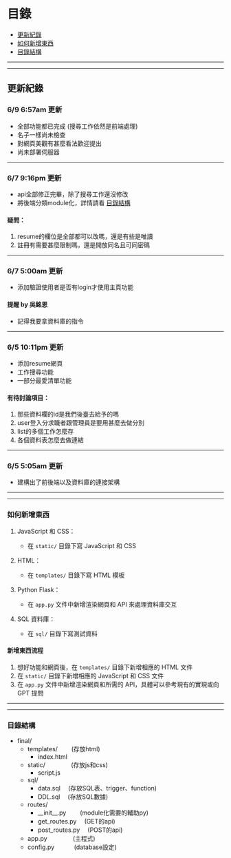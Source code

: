 # 目錄
- [更新紀錄](#更新紀錄)
- [如何新增東西](#如何新增東西)
- [目錄結構](#目錄結構)
--------------------------------
--------------------------------
## 更新紀錄

### 6/9 6:57am 更新
- 全部功能都已完成 (搜尋工作依然是前端處理)
- 名子一樣尚未檢查
- 對網頁美觀有甚麼看法歡迎提出
- 尚未部署伺服器

-------------------

### 6/7 9:16pm 更新
- api全部修正完畢，除了搜尋工作還沒修改
- 將後端分類module化，詳情請看 [目錄結構](#目錄結構)

#### 疑問：
1. resume的欄位是全部都可以改嗎，還是有些是唯讀
2. 註冊有需要甚麼限制嗎，還是開放同名且可同密碼
----------------------
### 6/7 5:00am 更新
- 添加驗證使用者是否有login才使用主頁功能

#### 提醒 by 吳銘恩
- 記得我要拿資料庫的指令
-----------------------
### 6/5 10:11pm 更新
- 添加resume網頁
- 工作搜尋功能
- 一部分最愛清單功能

#### 有待討論項目：
1. 那些資料欄的id是我們後臺去給予的嗎
2. user登入分求職者跟管理員是要用甚麼去做分別
3. list的多個工作怎麼存
4. 各個資料表怎麼去做連結

----------------
### 6/5 5:05am 更新

- 建構出了前後端以及資料庫的連接架構
-----------------------------------------
-----------------------------------------
### 如何新增東西

1. JavaScript 和 CSS：
    - 在 `static/` 目錄下寫 JavaScript 和 CSS

2. HTML：
    - 在 `templates/` 目錄下寫 HTML 模板

3. Python Flask：
    - 在 `app.py` 文件中新增渲染網頁和 API 來處理資料庫交互

4. SQL 資料庫：
    - 在 `sql/` 目錄下寫測試資料

#### 新增東西流程

1. 想好功能和網頁後，在 `templates/` 目錄下新增相應的 HTML 文件
2. 在 `static/` 目錄下新增相應的 JavaScript 和 CSS 文件
3. 在 `app.py` 文件中新增渲染網頁和所需的 API，具體可以參考現有的實現或向 GPT 提問

--------------------------------------
--------------------------------------

### 目錄結構
- final/
    - templates/    &emsp;&emsp;(存放html)
        - index.html
    - static/       &emsp;&emsp;&emsp;&emsp;(存放js和css)
        - script.js
    - sql/          
        - data.sql  &emsp;(存放SQL表、trigger、function)
        - DDL.sql   &emsp;(存放SQL數據)
    - routes/
        - \_\_init__.py     &emsp;&emsp;(module化需要的輔助py)
        - get_routes.py     &emsp;(GET的api)
        - post_routes.py    &emsp;(POST的api)
    - app.py        &emsp;&emsp;&emsp;&emsp;(主程式)
    - config.py     &emsp;&emsp;&emsp;(database設定)



